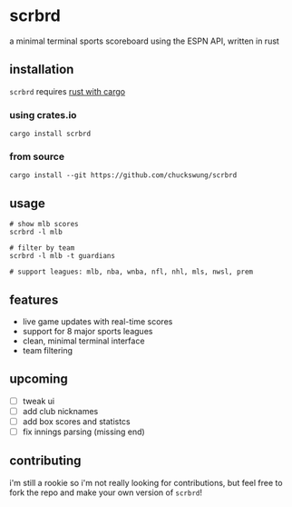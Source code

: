 # scrbrd

a minimal terminal sports scoreboard using the ESPN API, written in rust

## installation
`scrbrd` requires [rust with cargo](https://crates.io/)

### using crates.io
`cargo install scrbrd`

### from source
`cargo install --git https://github.com/chuckswung/scrbrd`

## usage
```
# show mlb scores
scrbrd -l mlb

# filter by team
scrbrd -l mlb -t guardians

# support leagues: mlb, nba, wnba, nfl, nhl, mls, nwsl, prem
```
## features

- live game updates with real-time scores
- support for 8 major sports leagues
- clean, minimal terminal interface
- team filtering

## upcoming

- [ ] tweak ui
- [ ] add club nicknames
- [ ] add box scores and statistcs
- [ ] fix innings parsing (missing end)

## contributing

i'm still a rookie so i'm not really looking for contributions, but feel free to fork the repo and make your own version of `scrbrd`!